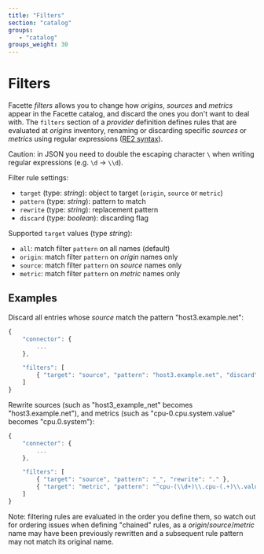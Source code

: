 ```yaml
---
title: "Filters"
section: "catalog"
groups:
   - "catalog"
groups_weight: 30
---
```


# Filters

Facette *filters* allows you to change how *origins*, *sources* and *metrics* appear in the Facette catalog, and discard the ones you don't want to deal with. The `filters` section of a *provider* definition defines rules that are evaluated
at *origins* inventory, renaming or discarding specific *sources* or *metrics* using regular expressions
([RE2 syntax][0]).

<span class="fa fa-warning"></span> Caution: in JSON you need to double the escaping character `\` when writing regular
expressions (e.g. `\d`&nbsp;→&nbsp;`\\d`).

Filter rule settings:

 * `target` (type: _string_): object to target (`origin`, `source` or `metric`)
 * `pattern` (type: _string_): pattern to match
 * `rewrite` (type: _string_): replacement pattern
 * `discard` (type: *boolean*): discarding flag

Supported `target` values (type _string_):

 * `all`: match filter `pattern` on all names (default)
 * `origin`: match filter `pattern` on *origin* names only
 * `source`: match filter `pattern` on *source* names only
 * `metric`: match filter `pattern` on *metric* names only

## Examples

Discard all entries whose *source* match the pattern "host3.example.net":

```javascript
{
    "connector": {
        ...
    },

    "filters": [
        { "target": "source", "pattern": "host3.example.net", "discard": true }
    ]
}
```

Rewrite sources (such as "host3_example_net" becomes "host3.example.net"), and metrics (such as
"cpu-0.cpu.system.value" becomes "cpu.0.system"):

```javascript
{
    "connector": {
        ...
    },

    "filters": [
        { "target": "source", "pattern": "_", "rewrite": "." },
        { "target": "metric", "pattern": "^cpu-(\\d+)\\.cpu-(.+)\\.value$", "rewrite": "cpu.$1.$2" }
    ]
}
```

<span class="fa fa-info-circle"></span> Note: filtering rules are evaluated in the order you define them, so watch out for ordering issues when defining
"chained" rules, as a *origin*/*source*/*metric* name may have been previously rewritten and a subsequent rule pattern
may not match its original name.


[0]: https://code.google.com/p/re2/wiki/Syntax
